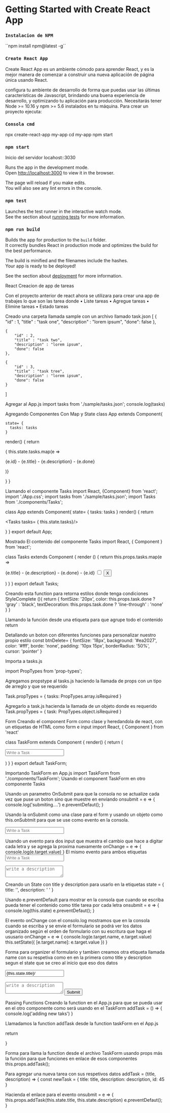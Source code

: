 # Getting Started with Create React App

### `Instalacion de NPM`
``npm install npm@latest -g´´

### `Create React App`
Create React App es un ambiente cómodo para aprender React, y es la mejor manera de comenzar a construir una nueva aplicación de página única usando React.

configura tu ambiente de desarrollo de forma que puedas usar las últimas características de Javascript, brindando una buena experiencia de desarrollo, y optimizando tu aplicación para producción. Necesitarás tener Node >= 10.16 y npm >= 5.6 instalados en tu máquina. Para crear un proyecto ejecuta:

### `Consola cmd`
npx create-react-app my-app
cd my-app
npm start

### `npm start`
Inicio del servidor locahost::3030

Runs the app in the development mode.\
Open [http://localhost:3000](http://localhost:3000) to view it in the browser.

The page will reload if you make edits.\
You will also see any lint errors in the console.

### `npm test`

Launches the test runner in the interactive watch mode.\
See the section about [running tests](https://facebook.github.io/create-react-app/docs/running-tests) for more information.

### `npm run build`

Builds the app for production to the `build` folder.\
It correctly bundles React in production mode and optimizes the build for the best performance.

The build is minified and the filenames include the hashes.\
Your app is ready to be deployed!

See the section about [deployment](https://facebook.github.io/create-react-app/docs/deployment) for more information.

React Creacion de app de tareas 

Con el proyecto anterior de react  ahora se utilizara para crear una app de trabajes lo que son las tarea donde 
•	Liste tareas
•	Agregue tareas
•	Elimine tareas 
•	Estado tareas 

Creado una carpeta llamada sample con un archivo llamado task.json 
[
    {
        "id" : 1,
        "title" : "task one",
        "description" : "lorem ipsum",
        "done": false
    },

    {
        "id" : 2,
        "title" : "task two",
        "description" : "lorem ipsum",
        "done": false
    },

    {
        "id" : 3,
        "title" : "task tree",
        "description" : "lorem ipsum",
        "done": false
    }
]

Agregar al App.js
import tasks from './sample/tasks.json';
console.log(tasks)



Agregando Componentes Con Map y State
class App extends Component{

    state= {
      tasks: tasks
    }

render() { 
  return <div>
    { this.state.tasks.map(e => <p key={e.id}> 
      {e.id} - {e.title} - {e.description} - {e.done}
    </p>)}
  </div>
  }
}




Llamando el componente Tasks
import React, {Component} from 'react';
import './App.css';
import tasks from './sample/tasks.json';
import Tasks from './components/Tasks';

class App extends Component{
    state= {
      tasks: tasks
    }
render() { 
  return <div>
    <Tasks tasks= { this.state.tasks}/>
  </div>
  }
}
export default App;




Mostrado El contenido del componente Tasks
import React, { Component } from 'react';

class Tasks extends Component {
    render () {
        return this.props.tasks.map(e => <p key={e.id}>
            {e.title} - {e.description} - {e.done} - {e.id}
            <input type="checkbox"/>
            <button>X</button>
          </p>)
    }
}
export default Tasks;



Creando esta function para retorna estilos donde tenga condiciones
 StyleComplete (){
         return {
             fontSize: '20px',
             color: this.props.task.done ? 'gray' : 'black',
             textDecoration: this.props.task.done ? 'line-through' : 'none'
         }
    }

Llamando la función desde una etiqueta para que agrupe todo el contenido 
 return  <p style={this.StyleComplete()}> 

Detallando un boton con diferentes funciones para personalizar nuestro propio estilo 
const btnDelete= {
    fontSize: '18px',
    background: '#ea2027',
    color: '#fff',
    borde: 'none',
    padding: '10px 15px',
    borderRadius: '50%',
    cursor: 'pointer' 
}

Importa a tasks.js 

import PropTypes from 'prop-types';

Agregamos propstype al tasks.js haciendo la llamada de props con un tipo de arreglo y que se requerido

Task.propTypes = {
    tasks: PropTypes.array.isRequired
}


Agregarlo a task.js hacienda la llamada de un objeto donde es requerido
Task.propTypes = {
    task: PropTypes.object.isRequired 
}


Form
Creando el component Form como clase y heredandola de react, con un etiquetas de HTML como form e input 
import React, { Component } from 'react'

class TaskForm extends Component {
    render() {
        return (
            <form>
                <input type="text" placeholder="Write a Task"/>
            </form>
        )
    }
}
export default TaskForm;

Importando TaskForm en App.js
import TaskForm from './components/TaskForm';
Usando el component TaskForm  en otro componente Tasks

 <TaskForm/>
    <Tasks tasks= {this.state.tasks}/>

Usando un parametro OnSubmit para que la consola no se actualize cada vez que puse un boton sino que muestre en enviando
 onsubmit = e => {
        console.log('submiting....')
        e.preventDefaut();
    }

Usando la onSubmit como una clase para el form y usando un objeto como this.onSubtmit para que se use como evento en la consola.

   <form onSubmit={this.onSubmit}>
                <input type="text" placeholder="Write a Task"/>

Usando un evento para dos input que muestra el cambio que hace a digitar cada letra y se agrega la proxima nuevamente 
onChange = e => {
        console.log(e.target.value)
    }
El mismo evento para ambos etiquetas 
 <input type="text" placeholder="Write a Task" onChange={this.onChange}/>
 <textarea placeholder="write a description" onChange={this.onChange}></textarea>

Creando un State con title y description para usarlo en la etiquetas 
state = {
        title: '',
        description: ' '
    }


Usando e.preventDefault para mostrar en la consola que cuando se escriba pueda tener el contenido como title tarea por cada letra
 onsubmit = e => {
     console.log(this.state)
        e.preventDefaut();
    }


El evento onChange con el consolo.log mostramos que en la consola cuando se escriba y se envie el formulario se podrá ver los datos organizado según el orden de formulario con su escritura que haga el ususario 
onChange = e => {
        console.log(e.target.name, e.target.value)
       this.setState({
          [e.target.name]: e.target.value
       })
    }

Forma para organizer el formulario y tambien creamos otra etiqueta llamada name con su respetiva como en en la primera como title y description segun el state que se creo al inicio que eso dos datos 
 <form onSubmit={this.onSubmit}>
                <input type="text" 
                name="title" 
                placeholder="Write a Task" 
                onChange={this.onChange} 
                value={this.state.title}/>
                <br/>
                <br/>
                <textarea 
                name="description" 
                placeholder="write a description" 
                onChange={this.onChange} 
                value={this.state.description}></textarea>
                <input type="submit"/>
            </form>


Passing Functions
Creando la function en el App.js para que se pueda usar en el otro componente como será usando en el TaskForm
addTask = () => {
      console.log('adding new taks')
    }

Llamadamos la function addTask desde la function taskForm en el App.js

return <div>
    <TaskForm addTask={this.addTask}/>
    <Tasks tasks= {this.state.tasks}/>
  </div>
  }

Forma para llama la function desde el archivo TaskForm usando props más la función para que funciones en enlace de esos componentes
 this.props.addTask();


Para agregar una nueva tarea con sus respetivos datos 
addTask = (title, description) => {
      const newTask = {
        title: title,
        description: description,
        id: 45
      }

Hacienda el enlace para el evento 
onsubmit = e => {
     this.props.addTask(this.state.title, this.state.description)
        e.preventDefaut();
    }


